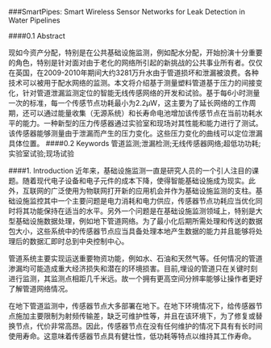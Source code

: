###SmartPipes: Smart Wireless Sensor Networks for Leak Detection in Water Pipelines

####0.1 Abstract

现如今资产分配，特别是在公共基础设施监测，例如配水分配，开始扮演十分重要的角色，特别是针对面对由于老化的网络所引起的新挑战的公共事业所有者。仅仅在英国，在2009-2010年期间大约3281万升水由于管道损坏和泄漏被浪费。各种技术可以被用于配水网络的监测。本文将介绍基于测量塑料管道基于压力的间接变化，针对管道泄漏监测定位的智能无线传感网络的开发和试验。基于每6小时测量一次的标准，每一个传感节点功耗最小为2.2µW，这主要为了延长网络的工作周期，还可以通过能量收集（无源系统）和长寿命电池增加该传感节点在当前功耗水平的能力。一种新型的压力传感器通过实验室和现场对其性能和能力进行了测试。该传感器能够测量由于泄漏而产生的压力变化。这些压力变化的曲线可以定位泄漏具体位置。
####0.2 Keywords
管道监测;泄漏检测;无线传感器网络;超低功功耗;实验室试验;现场试验

####1. Introduction
近年来，基础设施监测一直是研究人员的一个引人注目的课题。随着现代电子设备和电子元件的成本下降，使得智能基础设施成为现实。此外，互联网的广泛使用为物联网打开新的应用机会并作为基础设施监测的支柱。基础设施监控其中一个主要问题是电力消耗和电力供应，传感器节点功耗应当优化同时将其功能保持在适当的水平。另外一个问题是在基础设施监测领域上，特别是大型基础设施数据处理，例如地下管道网络。为了最小化后期所需处理和传送的数据包大小，这些系统中的传感器节点应当具备处理本地产生数据的能力并且能够将处理后的数据汇即时总到中央控制中心。

管道系统主要实现运送重要物资功能，例如水、石油和天然气等。任何情况的管道渗漏均可能造成重大经济损失和潜在的环境损害。目前,埋设的管道只在关键时刻进行监测，其监测点相距几千米远。故一个拥有更高空间分辨率能够让操作者更好了解管道网络情况。

在地下管道监测中，传感器节点大多部署在地下。在地下环境情况下，给传感器节点施加主要限制为射频传输差，缺乏可维护性等，并且在该环境下，为了修复或替换节点，代价非常高昂。因此，传感器节点在没有任何维护的情况下具有有长时间使用寿命。这意味着传感器节点具有健壮性，低功耗等特点以维持其工作寿命。


